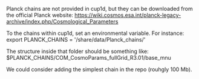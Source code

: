 Planck chains are not provided in cup1d, but they can be downloaded from
the official Planck website: https://wiki.cosmos.esa.int/planck-legacy-archive/index.php/Cosmological_Parameters

To the chains within cup1d, set an environmental variable. For instance:
export PLANCK_CHAINS = '/share/data/Planck_chains/'

The structure inside that folder should be something like:
$PLANCK_CHAINS/COM_CosmoParams_fullGrid_R3.01/base_mnu

We could consider adding the simplest chain in the repo (rouhgly 100 Mb).
